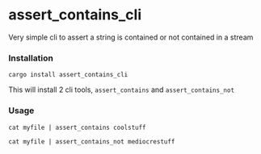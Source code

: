 # assert_contains_cli
Very simple cli to assert a string is contained or not contained in a stream


### Installation
`cargo install assert_contains_cli`

This will install 2 cli tools, `assert_contains` and `assert_contains_not`

### Usage

`cat myfile | assert_contains coolstuff`

`cat myfile | assert_contains_not mediocrestuff`
